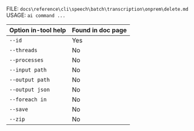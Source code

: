 ﻿FILE: `docs\reference\cli\speech\batch\transcription\onprem\delete.md`
USAGE: `ai command ...`

| Option in-tool help | Found in doc page |
|---------------------|------------------|
| `--id` | Yes |
| `--threads` | No |
| `--processes` | No |
| `--input path` | No |
| `--output path` | No |
| `--output json` | No |
| `--foreach in` | No |
| `--save` | No |
| `--zip` | No |